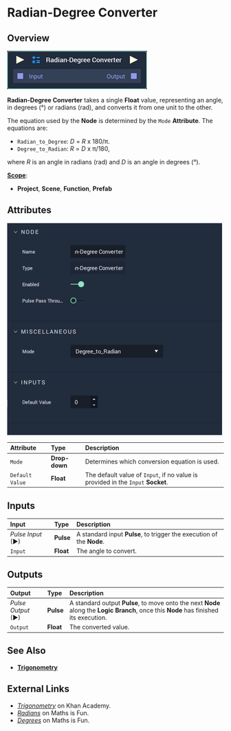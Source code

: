 # Radian-Degree Converter

## Overview

![The Radian-Degree Converter Node.](../../../.gitbook/assets/node-radian-degree-convertor2.png)

**Radian-Degree Converter** takes a single **Float** value, representing an angle, in degrees \(°\) or radians \(rad\), and converts it from one unit to the other.

The equation used by the **Node** is determined by the `Mode` **Attribute**. The equations are:

* `Radian_to_Degree`: _D_ =  _R_ x 180/π.
* `Degree_to_Radian`: _R_ = _D_ x π/180,

where _R_ is an angle in radians \(rad\) and _D_ is an angle in degrees \(°\).

[**Scope**](../overview.md#scopes):
*  **Project**, **Scene**, **Function**, **Prefab**

## Attributes

![The Radian-Degree Converter Node Attributes.](../../../.gitbook/assets/node-radian-degree-convertor2-attr.png)

| Attribute | Type | Description |
| :--- | :--- | :--- |
| `Mode` | **Drop-down** | Determines which conversion equation is used. |
| `Default Value` | **Float** | The default value of `Input`, if no value is provided in the `Input` **Socket**. |

## Inputs

| Input | Type | Description |
| :--- | :--- | :--- |
| _Pulse Input_ \(►\) | **Pulse** | A standard input **Pulse**, to trigger the execution of the **Node**. |
| `Input` | **Float** | The angle to convert. |

## Outputs

| Output | Type | Description |
| :--- | :--- | :--- |
| _Pulse Output_ \(►\) | **Pulse** | A standard output **Pulse**, to move onto the next **Node** along the **Logic Branch**, once this **Node** has finished its execution. |
| `Output` | **Float** | The converted value. |

## See Also

* [**Trigonometry**](./)

## External Links

* [_Trigonometry_](https://www.khanacademy.org/math/trigonometry) on Khan Academy.
* [_Radians_](https://www.mathsisfun.com/geometry/radians.html) on Maths is Fun.
* [_Degrees_](https://www.mathsisfun.com/geometry/degrees.html) on Maths is Fun. 

